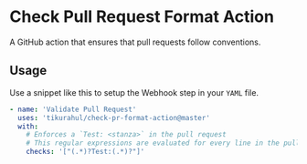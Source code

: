 # Check Pull Request Format Action

A GitHub action that ensures that pull requests follow conventions.

## Usage

Use a snippet like this to setup the Webhook step in your `YAML` file.

```yaml
- name: 'Validate Pull Request'
  uses: 'tikurahul/check-pr-format-action@master'
  with:
    # Enforces a `Test: <stanza>` in the pull request
    # This regular expressions are evaluated for every line in the pull request body.
    checks: '["(.*)?Test:(.*)?"]'
```
